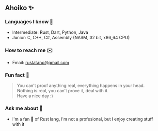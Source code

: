 ## Ahoiko ✨

### Languages I know 💭
- Intermediate: Rust, Dart, Python, Java
- Junior: C, C++, C#, Assembly (NASM, 32 bit, x86_64 CPU)

### How to reach me ✉️
- Email: rustatano@gmail.com

### Fun fact 🤔
> You can't proof anything real, everything happens in your head. Nothing is real, you can't prove it, deal with it. </br>
> Have a nice day :)

### Ask me about 💬
- I'm a fan 🪭 of Rust lang, I'm not a profesional, but I enjoy creating stuff with it
<!--
**Rustatano/Rustatano** is a ✨ _special_ ✨ repository because its `README.md` (this file) appears on your GitHub profile.

Here are some ideas to get you started:

- 🔭 I’m currently working ...
- 👯 I’m looking to collaborate on ...
- 🤔 I’m looking for help with ...
- 😄 Pronouns: ...
-->
